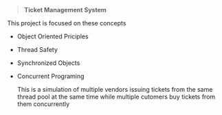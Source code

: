 > **Ticket Management System**

This project is focused on these concepts

- Object Oriented Priciples
- Thread Safety
- Synchronized Objects
- Concurrent Programing

  This is a simulation of multiple vendors issuing tickets from the same thread pool at the same time  while multiple cutomers buy tickets from them concurrently 

  
